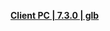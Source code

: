 **[Client PC | 7.3.0 | glb ](https://hk-bigfile-west-mihayo.akamaized.net/ptpublic/bh3_glb/20240226183312_kp1gKXvSPbBOEtgG/BH3_v7.3.0_7cf0cdeb82dd.7z)** 
